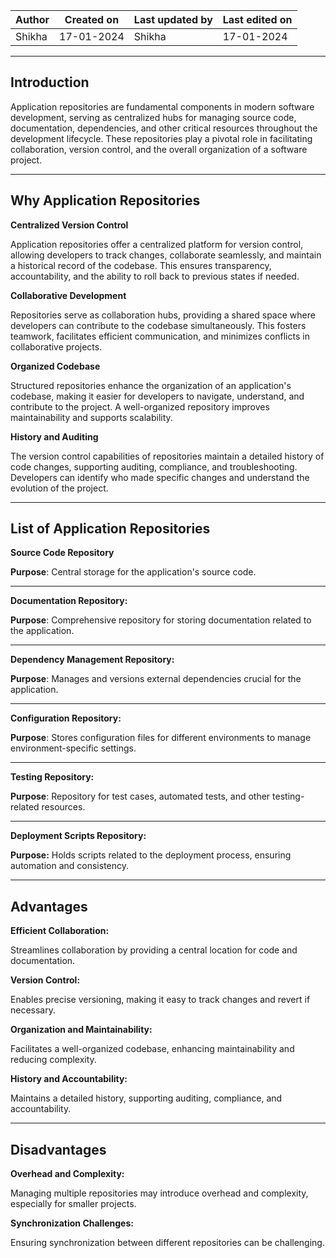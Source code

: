 | Author |	Created on | Last updated by | Last edited on |
|--------|-------------|-----------------|----------------|
| Shikha | 17-01-2024 | Shikha    |   17-01-2024 |

------------------------------------------------------------------------------------------------------------------------------------------------
## Introduction
   Application repositories are fundamental components in modern software development, serving as centralized hubs for managing source code, 
   documentation, dependencies, and other critical resources throughout the development lifecycle. These repositories play a pivotal role in 
   facilitating collaboration, version control, and the overall organization of a software project.

   ----------------------------------------------------------------------------------------------------------------------------------------------

   ## Why Application Repositories
  
  **Centralized Version Control**
      
  Application repositories offer a centralized platform for version control, allowing developers to track changes, collaborate seamlessly,         and maintain a historical record of the codebase. This ensures transparency, accountability, and the ability to roll back to previous 
  states if needed.

  **Collaborative Development**
  
 Repositories serve as collaboration hubs, providing a shared space where developers can contribute to the codebase simultaneously. This fosters 
 teamwork, facilitates efficient communication, and minimizes conflicts in collaborative projects.

 **Organized Codebase**
 
Structured repositories enhance the organization of an application's codebase, making it easier for developers to navigate, understand, and contribute to the project. A well-organized repository improves maintainability and supports scalability.

**History and Auditing**

The version control capabilities of repositories maintain a detailed history of code changes, supporting auditing, compliance, and troubleshooting. Developers can identify who made specific changes and understand the evolution of the project.

-----------------------------------------------------------------------------------------------------------------------------------------------

## List of Application Repositories

  **Source Code Repository**

**Purpose**: Central storage for the application's source code.

------------------------------------------------------------------------------------------------------------------------------------------------

**Documentation Repository:**

**Purpose**: Comprehensive repository for storing documentation related to the application.

------------------------------------------------------------------------------------------------------------------------------------------------

**Dependency Management Repository:**

**Purpose**: Manages and versions external dependencies crucial for the application.

------------------------------------------------------------------------------------------------------------------------------------------------

**Configuration Repository:**

**Purpose**: Stores configuration files for different environments to manage environment-specific settings.

------------------------------------------------------------------------------------------------------------------------------------------------

**Testing Repository:**

**Purpose**: Repository for test cases, automated tests, and other testing-related resources.

------------------------------------------------------------------------------------------------------------------------------------------------

**Deployment Scripts Repository:**

**Purpose:** Holds scripts related to the deployment process, ensuring automation and consistency.

-----------------------------------------------------------------------------------------------------------------------------------------------          
## Advantages

**Efficient Collaboration:**

Streamlines collaboration by providing a central location for code and documentation.

**Version Control:**

Enables precise versioning, making it easy to track changes and revert if necessary.

**Organization and Maintainability:**

Facilitates a well-organized codebase, enhancing maintainability and reducing complexity.

**History and Accountability:**

Maintains a detailed history, supporting auditing, compliance, and accountability.

-----------------------------------------------------------------------------------------------------------------------------------------------

## Disadvantages

**Overhead and Complexity:**

Managing multiple repositories may introduce overhead and complexity, especially for smaller projects.

**Synchronization Challenges:**

Ensuring synchronization between different repositories can be challenging.
